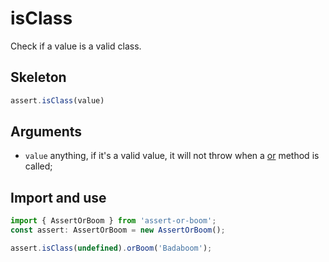 # isClass

Check if a value is a valid class.

## Skeleton

```ts
assert.isClass(value)
```

## Arguments

- `value` anything, if it's a valid value, it will not throw when a [or](../or.md) method is called;

## Import and use

```ts
import { AssertOrBoom } from 'assert-or-boom';
const assert: AssertOrBoom = new AssertOrBoom();

assert.isClass(undefined).orBoom('Badaboom');
```
